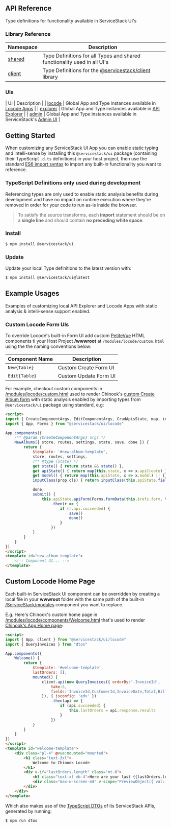 ## API Reference

Type definitions for functionality available in ServiceStack UI's

### Library Reference

|  Namespace | Description |
|  --- | --- |
|  [shared](./api/modules/shared.html)     | Type Definitions for all Types and shared functionality used in all UI's |
|  [client](./api/modules/client.html)     | Type Definitions for the [@servicestack/client](https://github.com/ServiceStack/servicestack-client) library |

### UIs

|  UI | Description |
|  [locode](./api/modules/locode.html)     | Global App and Type instances available in [Locode Apps](https://locode.dev) |
|  [explorer](./api/modules/explorer.html) | Global App and Type instances available in [API Explorer](https://docs.servicestack.net/api-explorer) |
|  [admin](./api/modules/admin.html)       | Global App and Type instances available in ServiceStack's [Admin UI](https://docs.servicestack.net/admin-ui) |

## Getting Started

When customizing any ServiceStack UI App you can enable static typing and intelli-sense by installing this `@servicestack/ui` package 
(containing their TypeScript `.d.ts` definitions) in your host project, then use the standard [ES6 import syntax](https://developer.mozilla.org/en-US/docs/Web/JavaScript/Reference/Statements/import) to import any built-in functionality you want to reference.

### TypeScript Definitions only used during development

Referencing types are only used to enable static analysis benefits during development and have no impact on runtime execution where they're removed in order for your code to run as-is inside the browser. 

> To satisfy the source transforms, each **import** statement should be on a **single line** and should contain **no preceding white space**.

### Install

```bash
$ npm install @servicestack/ui
```

### Update

Update your local Type definitions to the latest version with:

```bash
$ npm install @servicestack/ui@latest
```

## Example Usages

Examples of customizing local API Explorer and Locode Apps with static analysis & intelli-sense support enabled.

### Custom Locode Form UIs

To override Locode's built-in Form UI add custom [PetiteVue](https://github.com/vuejs/petite-vue) HTML components ti your Host Project **/wwwroot**
at `/modules/locode/custom.html` using the the naming conventions below:

|  Component Name | Description |
|  --- | --- |
|  `New{Table}` | Custom Create Form UI |
| `Edit{Table}` | Custom Update Form UI |

For example, checkout custom components in [/modules/locode/custom.html](https://github.com/NetCoreApps/Chinook/blob/main/Chinook/wwwroot/modules/locode/custom.html) used to render Chinook's [custom Create Album form](https://chinook.locode.dev/locode/QueryAlbums?new=true)
with static analysis enabled by importing types from `@servicestack/ui` package using standard, e.g:

```html
<script>
import { CreateComponentArgs, EditComponentArgs, CrudApisState, map, inputClass } from "@servicestack/ui"
import { App, Forms } from "@servicestack/ui/locode"

App.components({
    /** @param {CreateComponentArgs} args */
    NewAlbums({ store, routes, settings, state, save, done }) {
        return {
            $template: '#new-album-template',
            store, routes, settings,
            /** @type {State} */
            get state() { return state && state() },
            get apiState() { return map(this.state, x => x.apiCreate) },
            get model() { return map(this.apiState, x => x.model) || {} },
            inputClass(prop,cls) { return inputClass(this.apiState.fieldError(prop),cls) },

            done,
            submit() {
                this.apiState.apiForm(Forms.formData(this.$refs.form, this.apiState.op))
                    .then(r => {
                        if (r.api.succeeded) {
                            save()
                            done()
                        }
                    })
            }
        }
    }
})
</script>
<template id="new-album-template">
    <!-- Component UI... -->
</template>
```

## Custom Locode Home Page

Each built-in ServiceStack UI component can be overridden by creating a local file in your **wwwroot** folder with the same path of the built-in
[/ServiceStack/modules](https://github.com/ServiceStack/ServiceStack/tree/main/ServiceStack/src/ServiceStack/modules) component you want to replace.

E.g. Here's Chinook's custom home page in [/modules/locode/components/Welcome.html](https://github.com/NetCoreApps/Chinook/blob/main/Chinook/wwwroot/modules/locode/components/Welcome.html) that's used to render [Chinook's App Home page](https://chinook.locode.dev/locode):

```html
<script>
import { App, client } from "@servicestack/ui/locode"
import { QueryInvoices } from "dtos"

App.components({
    Welcome() {
        return {
            $template: '#welcome-template',
            lastOrders: [],
            mounted() {
                client.api(new QueryInvoices({ orderBy:'-InvoiceId', 
                    take:5, 
                    fields:'InvoiceId,CustomerId,InvoiceDate,Total,BillingCountry,BillingCity' 
                }), { jsconfig: 'edv' })
                    .then(api => {
                        if (api.succeeded) {
                            this.lastOrders = api.response.results
                        }
                    })
            }
        }
    }
})
</script>
<template id="welcome-template">
    <div class="pl-4" @vue:mounted="mounted">
        <h1 class="text-3xl">
            Welcome to Chinook Locode
        </h1>
        <div v-if="lastOrders.length" class="mt-8">
            <h3 class="text-xl mb-4">Here are your last {{lastOrders.length}} orders:</h3>
            <div class="max-w-screen-md" v-scope="PreviewObject({ val:() => lastOrders })"></div>
        </div>
    </div>
</template>
```

Which also makes use of the [TypeScript DTOs](https://docs.servicestack.net/typescript-add-servicestack-reference) of its ServiceStack APIs, generated by running:

```bash
$ npm run dtos
```

